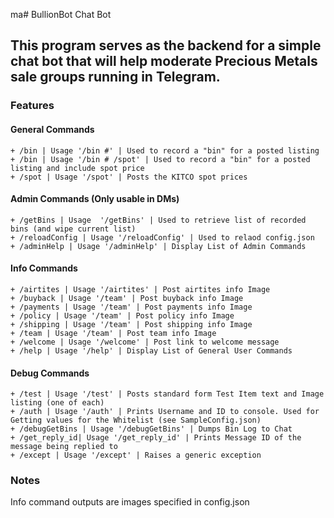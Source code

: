 ma# BullionBot Chat Bot

## This program serves as the backend for a simple chat bot that will help moderate Precious Metals sale groups running in Telegram.

### Features

#### General Commands
	+ /bin | Usage '/bin #' | Used to record a "bin" for a posted listing
	+ /bin | Usage '/bin # /spot' | Used to record a "bin" for a posted listing and include spot price
	+ /spot | Usage '/spot' | Posts the KITCO spot prices

#### Admin Commands (Only usable in DMs)
	+ /getBins | Usage  '/getBins' | Used to retrieve list of recorded bins (and wipe current list)
	+ /reloadConfig | Usage '/reloadConfig' | Used to relaod config.json
	+ /adminHelp | Usage '/adminHelp' | Display List of Admin Commands

####   Info Commands
	+ /airtites | Usage '/airtites' | Post airtites info Image
	+ /buyback | Usage '/team' | Post buyback info Image
	+ /payments | Usage '/team' | Post payments info Image
	+ /policy | Usage '/team' | Post policy info Image
	+ /shipping | Usage '/team' | Post shipping info Image
	+ /team | Usage '/team' | Post team info Image
	+ /welcome | Usage '/welcome' | Post link to welcome message
	+ /help | Usage '/help' | Display List of General User Commands

#### Debug Commands
	+ /test | Usage '/test' | Posts standard form Test Item text and Image listing (one of each)
	+ /auth | Usage '/auth' | Prints Username and ID to console. Used for Getting values for the Whitelist (see SampleConfig.json)
	+ /debugGetBins | Usage '/debugGetBins' | Dumps Bin Log to Chat
	+ /get_reply_id| Usage '/get_reply_id' | Prints Message ID of the message being replied to
	+ /except | Usage '/except' | Raises a generic exception
	
### Notes

Info command outputs are images specified in config.json
